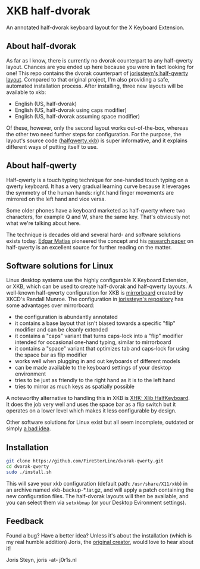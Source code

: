 XKB half-dvorak
===============

An annotated half-dvorak keyboard layout for the X Keyboard Extension.

About **half-dvorak**
-----------------

As far as I know, there is currently no dvorak counterpart to any half-qwerty layout.
Chances are you ended up here because you were in fact looking for one!
This repo contains the dvorak counterpart of [jorissteyn's half-qwerty layout](https://github.com/jorissteyn/xkb-halfqwerty/).
Compared to that original project, I'm also providing a safe, automated installation process.
After installing, three new layouts will be available to xkb:

+	English (US, half-dvorak)
+ English (US, half-dvorak using caps modifier)
+ English (US, half-dvorak assuming space modifier)

Of these, however, only the second layout works out-of-the-box, whereas the other two need
further steps for configuration. For the purpose, the layout's source code ([halfqwerty.xkb](halfqwerty.xkb)) is super informative, and it explains different ways of putting itself to use.


About half-qwerty
-----------------

Half-qwerty is a touch typing technique for one-handed touch typing on
a qwerty keyboard. It has a very gradual learning curve because it
leverages the symmetry of the human hands: right hand finger movements
are mirrored on the left hand and vice versa.

Some older phones have a keyboard marketed as half-qwerty where two
characters, for example Q and W, share the same key. That's obviously
not what we're talking about here.

The technique is decades old and several hard- and software solutions
exists today. [Edgar Matias](https://en.wikipedia.org/wiki/Edgar_Matias)
pioneered the concept and his
[research paper](http://edgarmatias.com/papers/hci96/) on half-qwerty
is an excellent source for further reading on the matter.

Software solutions for Linux
----------------------------

Linux desktop systems use the highly configurable X Keyboard
Extension, or XKB, which can be used to create half-dvorak and half-qwerty layouts.
A well-known half-qwerty configuration for XKB is
[mirrorboard](https://blog.xkcd.com/2007/08/14/mirrorboard-a-one-handed-keyboard-layout-for-the-lazy/)
created by XKCD's Randall Munroe.
The configuration in [jorissteyn's repository](https://github.com/jorissteyn/xkb-halfqwerty) has some advantages over mirrorboard:

 - the configuration is abundantly annotated
 - it contains a base layout that isn't biased towards a specific
   "flip" modifier and can be cleanly extended
 - it contains a "caps" variant that turns caps-lock into a "flip"
   modifier intended for occasional one-hand typing, similar to
   mirrorboard
 - it contains a "space" variant that optimizes tab and caps-lock for
   using the space bar as flip modifier
 - works well when plugging in and out keyboards of different models
 - can be made available to the keyboard settings of your desktop
   environment
 - tries to be just as friendly to the right hand as it is to the left
   hand
 - tries to mirror as much keys as spatially possible

A noteworthy alternative to handling this in XKB is
[XHK: Xlib HalfKeyboard](https://github.com/kbingham/xhk). It does the
job very well and uses the space bar as a flip switch but it operates on
a lower level which makes it less configurable by design.

Other software solutions for Linux exist but all seem incomplete,
outdated or simply [a bad idea](http://repetae.net/computer/hk/).

Installation
------

```bash
git clone https://github.com/FireSterLine/dvorak-qwerty.git
cd dvorak-qwerty
sudo ./install.sh
```

This will save your xkb configuration (default path: `/usr/share/X11/xkb`) in an archive named xkb-backup-\*.tar.gz, and will apply a patch containing the new configuration files.
The half-dvorak layouts will then be available, and you can select them via `setxkbmap` (or your Desktop Evironment settings).

Feedback
--------

Found a bug? Have a better idea?
Unless it's about the installation (which is my real humble addition)
Joris, the [original creator](https://github.com/jorissteyn/xkb-halfqwerty/), would love to hear about it!

Joris Steyn, joris -at- j0r1s.nl

